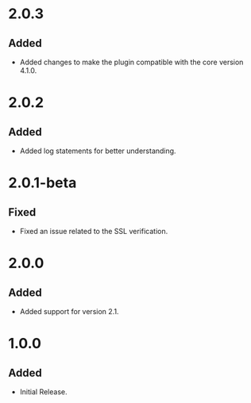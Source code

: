 # 2.0.3
## Added
- Added changes to make the plugin compatible with the core version 4.1.0.

# 2.0.2
## Added
- Added log statements for better understanding.

# 2.0.1-beta
## Fixed
- Fixed an issue related to the SSL verification.

# 2.0.0
## Added
- Added support for version 2.1.

# 1.0.0
## Added
- Initial Release.
